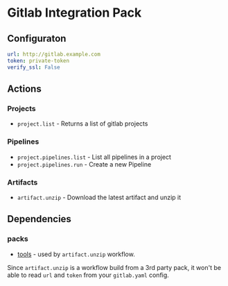 # Gitlab Integration Pack

## Configuraton

```yaml
url: http://gitlab.example.com
token: private-token
verify_ssl: False
```

## Actions

### Projects

* `project.list` - Returns a list of gitlab projects

### Pipelines

* `project.pipelines.list` - List all pipelines in a project
* `project.pipelines.run` - Create a new Pipeline

### Artifacts

* `artifact.unzip` - Download the latest artifact and unzip it

## Dependencies

### packs

* [tools](https://github.com/nullkarma/stackstorm-tools) - used by `artifact.unzip` workflow.

Since `artifact.unzip` is a workflow build from a 3rd party pack,
it won't be able to read `url` and `token` from your `gitlab.yaml` config.
